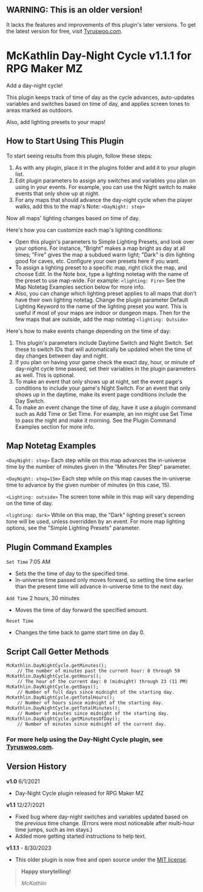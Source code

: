 ## WARNING: This is an older version!
It lacks the features and improvements of this plugin's later versions.
To get the latest version for free, visit
[Tyruswoo.com](https://www.tyruswoo.com).

# McKathlin Day-Night Cycle v1.1.1 for RPG Maker MZ

Add a day-night cycle!

This plugin keeps track of time of day as the cycle advances, auto-updates variables and switches based on time of day, and applies screen tones to areas marked as outdoors.

Also, add lighting presets to your maps!

## How to Start Using This Plugin

To start seeing results from this plugin, follow these steps:
1. As with any plugin, place it in the plugins folder and add it to your
   plugin list.
2. Edit plugin parameters to assign any switches and variables you plan on
   using in your events. For example, you can use the Night switch to make
   events that only show up at night.
3. For any maps that should advance the day-night cycle when the player
   walks, add this to the map's Note: `<DayNight: step>`

Now all maps' lighting changes based on time of day.

Here's how you can customize each map's lighting conditions:
* Open this plugin's parameters to Simple Lighting Presets, and look over
   your options. For instance, "Bright" makes a map bright as day at all
   times; "Fire" gives the map a subdued warm light; "Dark" is dim lighting
   good for caves, etc. Configure your own presets here if you want.
* To assign a lighting preset to a specific map, right click the map, and
   choose Edit. In the Note box, type a lighting notetag with the name
   of the preset to use map-wide. For example: `<lighting: Fire>`
   See the Map Notetag Examples section below for more info.
* Also, you can change which lighting preset applies to all maps that
   don't have their own lighting notetag. Change the plugin parameter
   Default Lighting Keyword to the name of the lighting preset you want.
   This is useful if most of your maps are indoor or dungeon maps.
   Then for the few maps that are outside, add the map notetag
   `<lighting: Outside>`

Here's how to make events change depending on the time of day:
1. This plugin's parameters include Daytime Switch and Night Switch.
   Set these to switch IDs that will automatically be updated when the
   time of day changes between day and night.
2. If you plan on having your game check the exact day, hour, or minute
   of day-night cycle time passed, set their variables in the plugin
   parameters as well. This is optional.
3. To make an event that only shows up at night, set the event page's
   conditions to include your game's Night Switch. For an event that only
   shows up in the daytime, make its event page conditions include the Day
   Switch.
4. To make an event change the time of day, have it use a plugin command
   such as Add Time or Set Time. For example, an inn might use Set Time to
   pass the night and make it morning. See the Plugin Command Examples
   section for more info.

## Map Notetag Examples

`<DayNight: step>`
Each step while on this map advances the in-universe time by the
number of minutes given in the "Minutes Per Step" parameter.

`<DayNight: step=15m>`
Each step while on this map causes the in-universe time to advance by
the given number of minutes (in this case, 15).

`<Lighting: outside>`
The screen tone while in this map will vary depending on the time of day.

`<lighting: dark>`
While on this map, the "Dark" lighting preset's screen tone will be used,
unless overridden by an event. For more map lighting options, see the
"Simple Lighting Presets" parameter.

## Plugin Command Examples

`Set Time` 7:05 AM
* Sets the the time of day to the specified time.
* In-universe time passed only moves forward, so setting the time earlier
than the present time will advance in-universe time to the next day.

`Add Time` 2 hours, 30 minutes
* Moves the time of day forward the specified amount.

`Reset Time`
* Changes the time back to game start time on day 0.

## Script Call Getter Methods
```                                        
McKathlin.DayNightCycle.getMinutes();
    // The number of minutes past the current hour: 0 through 59
McKathlin.DayNightCycle.getHours();
    // The hour of the current day: 0 (midnight) through 23 (11 PM)
McKathlin.DayNightCycle.getDays();
    // Number of full days since midnight of the starting day.
McKathlin.DayNightCycle.getTotalHours();
    // Number of hours since midnight of the starting day.
McKathlin.DayNightCycle.getTotalMinutes();
    // Number of minutes since midnight of the starting day.
McKathlin.DayNightCycle.getMinutesOfDay();
    // Number of minutes since midnight of the current day.
```

### For more help using the Day-Night Cycle plugin, see [Tyruswoo.com](https://www.tyruswoo.com).

## Version History

**v1.0**  6/1/2021
- Day-Night Cycle plugin released for RPG Maker MZ

**v1.1**  12/27/2021
- Fixed bug where day-night switches and variables updated based on
  the _previous_ time change. (Errors were most noticeable after
  multi-hour time jumps, such as inn stays.)
- Added more getting started instructions to help text.

**v1.1.1** - 8/30/2023
- This older plugin is now free and open source under the [MIT license](https://opensource.org/license/mit/).

> **Happy storytelling!**
> 
> *McKathlin*